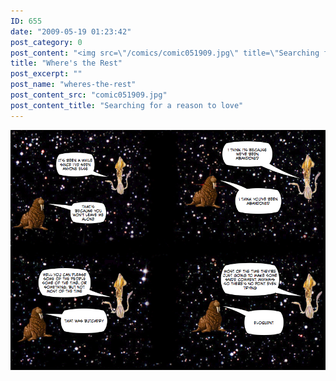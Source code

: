 ```yaml
---
ID: 655
date: "2009-05-19 01:23:42"
post_category: 0
post_content: "<img src=\"/comics/comic051909.jpg\" title=\"Searching for a reason to love\" />"
title: "Where's the Rest"
post_excerpt: ""
post_name: "wheres-the-rest"
post_content_src: "comic051909.jpg"
post_content_title: "Searching for a reason to love"
---
```



[![Searching for a reason to love](/comics-hi-res/comic051909.jpg)](/comics-hi-res/comic051909.jpg)

